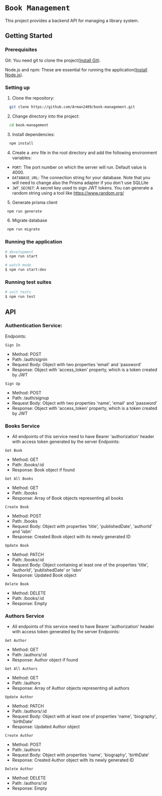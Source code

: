 # `Book Management`

This project provides a backend API for managing a library system. 

## Getting Started

### Prerequisites

Git: You need git to clone the project([Install Git](https://git-scm.com/downloads)).

Node.js and npm: These are essential for running the application([Install Node.js](https://nodejs.org/en)).

### Setting up

1. Clone the repository: 
```bash
  git clone https://github.com/Arman2409/book-management.git
```
2. Change directory into the project: 
```bash 
  cd book-management
```
3. Install dependencies: 
```bash 
  npm install
```
4. Create a .env file in the root directory and add the following environment variables:
- `PORT`: The port number on which the server will run. Default value is 4000.
- `DATABASE_URL`: The connection string for your database. Note that you will need to change also the Prisma adapter if you don't use SQLLite
- `JWT_SECRET`: A secret key used to sign JWT tokens. You can generate a random string using a tool like https://www.random.org/
5. Generate prisma client
```bash
 npm run generate
```
6. Migrate database
```bash
 npm run migrate
```

### Running the application

```bash
# development
$ npm run start

# watch mode
$ npm run start:dev
```

### Running test suites

```bash
# unit tests
$ npm run test
```

## API 


### Authentication Service:
Endpoints:

`Sign In`

- Method: POST
- Path: /auth/signin
- Request Body: Object with two properties 'email' and 'password'
- Response: Object with 'access_token' property, which is a token created by JWT 

`Sign Up`

- Method: POST
- Path: /auth/signup
- Request Body: Object with two properties 'name', 'email' and 'password'
- Response: Object with 'access_token' property, which is a token created by JWT


### Books Service
* All endpoints of this service need to have Bearer 'authorization' header with access token generated by the server 
Endpoints:

`Get Book`

- Method: GET
- Path: /books/:id
- Response: Book object if found

`Get All Books`

- Method: GET
- Path: /books
- Response: Array of Book objects representing all books

`Create Book`

- Method: POST
- Path: /books
- Request Body: Object with properties 'title', 'publishedDate', 'authorId' and 'isbn'
- Response: Created Book object with its newly generated ID

`Update Book`

- Method: PATCH
- Path: /books/:id
- Request Body: Object containing at least one of the properties 'title', 'authorId', 'publishedDate' or 'isbn'
- Response: Updated Book object

`Delete Book`

- Method: DELETE
- Path: /books/:id
- Response: Empty


### Authors Service
* All endpoints of this service need to have Bearer 'authorization' header with access token generated by the server
Endpoints:

`Get Author`

- Method: GET
- Path: /authors/:id
- Response: Author object if found

`Get All Authors`

- Method: GET
- Path: /authors
- Response: Array of Author objects representing all authors

`Update Author`

- Method: PATCH
- Path: /authors/:id
- Request Body: Object with at least one of properties 'name', 'biography', 'birthDate'
- Response: Updated Author object

`Create Author`

- Method: POST
- Path: /authors 
- Request Body: Object with properties 'name', 'biography', 'birthDate'
- Response: Created Author object with its newly generated ID

`Delete Author`

- Method: DELETE
- Path: /authors/:id
- Response: Empty
